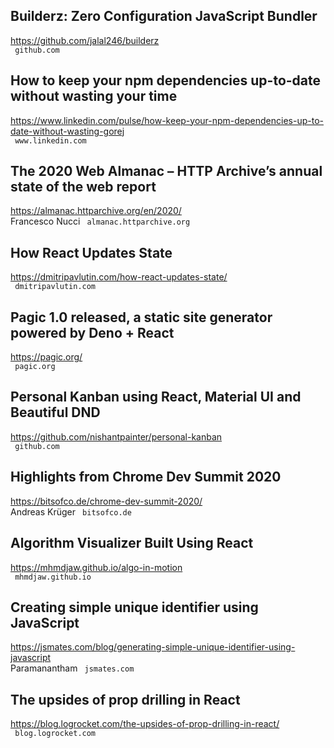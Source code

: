 ## Builderz: Zero Configuration JavaScript Bundler  
https://github.com/jalal246/builderz  
 ` github.com`
  

## How to keep your npm dependencies up-to-date without wasting your time  
https://www.linkedin.com/pulse/how-keep-your-npm-dependencies-up-to-date-without-wasting-gorej  
 ` www.linkedin.com`
  

## The 2020 Web Almanac – HTTP Archive’s annual state of the web report  
https://almanac.httparchive.org/en/2020/  
Francesco Nucci ` almanac.httparchive.org`
  

## How React Updates State  
https://dmitripavlutin.com/how-react-updates-state/  
 ` dmitripavlutin.com`
  

## Pagic 1.0 released, a static site generator powered by Deno + React  
https://pagic.org/  
 ` pagic.org`
  

## Personal Kanban using React, Material UI and Beautiful DND  
https://github.com/nishantpainter/personal-kanban  
 ` github.com`
  

## Highlights from Chrome Dev Summit 2020  
https://bitsofco.de/chrome-dev-summit-2020/  
Andreas Krüger ` bitsofco.de`
  

## Algorithm Visualizer Built Using React  
https://mhmdjaw.github.io/algo-in-motion  
 ` mhmdjaw.github.io`
  

## Creating simple unique identifier using JavaScript  
https://jsmates.com/blog/generating-simple-unique-identifier-using-javascript  
Paramanantham ` jsmates.com`
  

## The upsides of prop drilling in React  
https://blog.logrocket.com/the-upsides-of-prop-drilling-in-react/  
 ` blog.logrocket.com`
  

